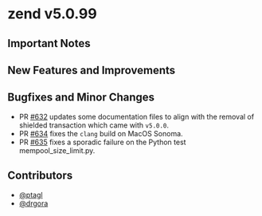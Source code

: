 zend v5.0.99
=========

## Important Notes

## New Features and Improvements

## Bugfixes and Minor Changes
- PR [#632](https://github.com/HorizenOfficial/zen/pull/632) updates some documentation files to align with the removal of shielded transaction which came with `v5.0.0`.
- PR [#634](https://github.com/HorizenOfficial/zen/pull/634) fixes the `clang` build on MacOS Sonoma.
- PR [#635](https://github.com/HorizenOfficial/zen/pull/635) fixes a sporadic failure on the Python test mempool_size_limit.py.

## Contributors
* [@ptagl](https://github.com/ptagl)
* [@drgora](https://github.com/drgora)
